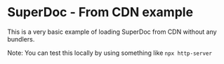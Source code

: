 # SuperDoc - From CDN example

This is a very basic example of loading SuperDoc from CDN without any bundlers.

Note: You can test this locally by using something like ```npx http-server```